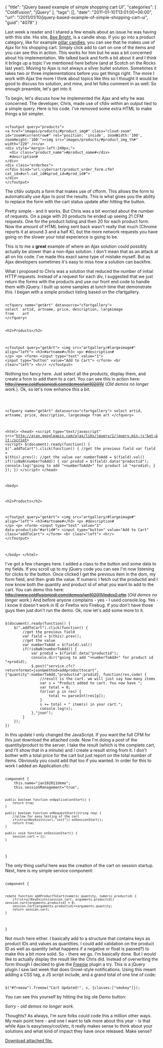 {
	"title": "jQuery based example of simple shopping cart UI",
	"categories": [
		"ColdFusion",
		"jQuery"
	],
	"tags": [],
	"date": "2011-01-10T13:01:00+06:00",
	"url": "/2011/01/10/jquery-based-example-of-simple-shopping-cart-ui",
	"guid": "4078"
}

Last week a reader and I shared a few emails about an issue he was having with this site. His site, <a href="http://beebright.com/index.cfm">Bee Bright</a>, is a candle shop. If you go into a product category, like for example <a href="http://beebright.com/products.cfm?cat_id=7">pillar candles</a>, you can see that he makes use of Ajax for his shopping cart. Simply click add to cart on one of the items and you can see this in action. This works for him but he was a bit concerned about his implementation. We talked back and forth a bit about it and I think it brings up a topic I've mentioned here before (and at Scotch on the Rocks last year). Moving to Ajax is not always a silver bullet solution. Sometimes it takes two or three implementations before you get things right. The more I work with Ajax the more I think about topics like this so I thought it would be good to discuss his solution, and mine, and let folks comment in as well. So enough preamble, let's get into it.
<!--more-->
<p>

To begin, let's discuss how he implemented the Ajax and why he was concerned. The developer, Chris, made use of cfdiv within an output tied to a simple query. Here is his code. I've removed some extra HTML to make things a bit simpler.

<p>

<code>
&lt;cfoutput query="products"&gt;
&lt;a href="images/products/#product_img#" class="cloud-zoom" id="zoom#currentrow#" rel="position: 'inside', zoomWidth:'100', zoomHeight:'100'"&gt;&lt;img src="images/products/#product_img_th#" width="220" /&gt;&lt;/a&gt;
&lt;div style="margin-left:240px;"&gt;
  &lt;div class="product_name"&gt;#product_name#&lt;/div&gt;
  #description#
&lt;/div&gt;
&lt;div class="orderbox"&gt;
&lt;cfdiv bind="url:cybercart/product_order_form.cfm?cat_id=#url.cat_id#&prod_id=#prod_id#"&gt;
&lt;/div&gt;
&lt;/cfoutput&gt;
</code>

<p>

The cfdiv outputs a form that makes use of cfform. This allows the form to automatically use Ajax to post the results. This is what gives you the ability to replace the form with the cart status update after hitting the button. 

<p>

Pretty simple - and it works. But Chris was a bit worried about the number of requests. On a page with 20 products he ended up seeing 21 CFM requests. One for the product listing and then 20 for each product form. Now the amount of HTML being sent back wasn't really that much (Chrome reports it at around 3 and a half K), but the more network requests you have going on the slower your total experience is going to be.

<p>

This is to me a <b>great</b> example of where an Ajax solution could possibly actually be slower than a non-Ajax solution. I don't mean that as an attack at all on his code. I've made this exact same type of mistake myself. But as Ajax developers sometimes it's easy to miss how a solution can backfire. 

<p>

What I proposed to Chris was a solution that reduced the number of initial HTTP requests. Instead of a request for each div, I suggested that we just return the forms with the products and use our front end code to handle them with jQuery. I built up some samples at lunch time that demonstrate this. I began with a simple product listing based on the cfartgallery.

<p>

<code>
&lt;cfquery name="getArt" datasource="cfartgallery"&gt;
select	artid, artname, price, description, largeimage
from	art
&lt;/cfquery&gt;

&lt;h2&gt;Products&lt;/h2&gt;

&lt;cfoutput query="getArt"&gt;
&lt;img src="artgallery/#largeimage#" align="left"&gt;
&lt;h3&gt;#artname#&lt;/h3&gt;
&lt;p&gt;
#description# 
&lt;/p&gt;
&lt;p&gt;
&lt;form&gt;
&lt;input type="text" value="1"&gt; &lt;input type="button" value="Add to Cart"&gt;
&lt;/form&gt;
&lt;br clear="left"&gt;
&lt;hr/&gt;
&lt;/cfoutput&gt;
</code>

<p>

Nothing too fancy here. Just select all the products, display them, and create a form to add them to a cart. You can see this in action here: <strike>http://www.coldfusionjedi.com/demos/jan102011/</strike> (<i>Old demos no longer work.</i>). Ok, so let's now enhance this a bit.

<p>

<code>

&lt;cfquery name="getArt" datasource="cfartgallery"&gt;
select	artid, artname, price, description, largeimage
from	art
&lt;/cfquery&gt;

&lt;html&gt;
&lt;head&gt;
&lt;script type="text/javascript" src="http://ajax.googleapis.com/ajax/libs/jquery/1/jquery.min.js"&gt;&lt;/script&gt;
&lt;script&gt;
$(document).ready(function() {
	$(".addToCart").click(function() {
		//get the previous field
		var field = $(this).prev();
		//get the value
		var numberToAdd = $(field).val()
		if(!isNaN(numberToAdd)) {
			var prodid = $(field).data("productid");
			console.log("going to add "+numberToAdd+" for product id "+prodid);
		}
	});
})
&lt;/script&gt;
&lt;/head&gt;

&lt;body&gt;

&lt;h2&gt;Products&lt;/h2&gt;

&lt;cfoutput query="getArt"&gt;
&lt;img src="artgallery/#largeimage#" align="left"&gt;
&lt;h3&gt;#artname#&lt;/h3&gt;
&lt;p&gt;
#description# 
&lt;/p&gt;
&lt;p&gt;
&lt;form&gt;
&lt;input type="text" value="1" data-productid="#artid#"&gt; &lt;input type="button" value="Add to Cart" class="addToCart"&gt;
&lt;/form&gt;
&lt;br clear="left"&gt;
&lt;hr/&gt;
&lt;/cfoutput&gt;

&lt;/body&gt;
&lt;/html&gt;
</code>

<p>

I've got a few changes here. I added a class to the button and some data to my fields. If you scroll up to my jQuery code you can see I'm now listening for clicks to the button. Once clicked I get the previous item in the dom, my form field, and then grab the value. If numeric I fetch out the productid and I now know both the quantity and product id of what you want to add to the cart. You can demo this here: <strike>http://www.coldfusionjedi.com/demos/jan102011/index2.cfm</strike> (<i>Old demos no longer work.</i>) And before anyone complains - yes - I used console.log. Yes - I know it doesn't work in IE or Firefox w/o Firebug. If you don't have those guys then just don't run the demo. Ok, now let's add some more to it.

<p>

<code>
$(document).ready(function() {
	$(".addToCart").click(function() {
		//get the previous field
		var field = $(this).prev();
		//get the value
		var numberToAdd = $(field).val()
		if(!isNaN(numberToAdd)) {
			var prodid = $(field).data("productid");
			console.dir("going to add "+numberToAdd+" for product id "+prodid);
			$.post("service.cfc?returnformat=json&method=addproducttocart", {"quantity":numberToAdd,"productid":prodid}, function(res,code) {
				//result is the cart. we will just say how many items
				var s = "Product added to cart. You now have ";
				var total = 0;
				for(var p in res) {
					total += parseInt(res[p]);
				}
				s += total + " item(s) in your cart.";
				console.log(s);
			},"json");
		}
	});
})
</code>

<p>

In this update I only changed the JavaScript. If you want the full CFM for this just download the attached code. Now I'm doing a post of the quantity/product to the server. I take the result (which is the complete cart, and I'll show that in a minute) and I create a result string from it. I don't bother with a total price for the cart but just report on the total number of items. Obviously you could add that too if you wanted. In order for this to work I added an Application.cfc:

<p>

<code>
component {
	this.name="jan102011demo";
	this.sessionManagement="true";
	
	public boolean function onApplicationStart() {
		return true;
	}
	
	public boolean function onRequestStart(string req) {
		//allow for easy testing of the cart
		if(structKeyExists(url,"init")) onSessionStart();
		return true;
	}
	
	public void function onSessionStart() {
		session.cart = {};
	}
	
}
</code>

<p>

The only thing useful here was the creation of the cart on session startup. Next, here is my simple service component:

<p>

<code>
component {

	remote function addProductToCart(numeric quantity, numeric productid) {
		if(!structKeyExists(session.cart, arguments.productid)) session.cart[arguments.productid] = 0;
		session.cart[arguments.productid]+=arguments.quantity;
		return session.cart;
	}
}
</code>

<p>

Not much here either. I basically add to a structure that contains keys as product IDs and values as quantities. I could add validation on the product ID as well as quantity (what happens if a negative or float is passed?) to make this a bit more solid. So - there we go. I'm basically done. But I would like to actually display the result like the Chris did. Instead of overwriting the form though I decided to give the <a href="http://pjdietz.com/jquery-plugins/freeow/">Freeow</a> plugin a try. This is a jQuery plugin I saw last week that does Growl-style notifications. Using this meant adding a CSS tag, a JS script include, and a grand total of one line of code:

<p>

<code>
$("#freeow").freeow("Cart Updated!", s, {classes:["smokey"]});
</code>

<p>

You can see this yourself by hitting the big ole Demo button:

<i>Sorry - old demos no longer work.</i>

Thoughts? As always, I'm sure folks could code this a million other ways. My main point here - and one I want to talk more about this year - is that while Ajax is easy/sexy/cool/etc, it really makes sense to think about your solutions and what kind of impact they have once released. Make sense?<p><a href='/enclosures/jan102011.zip'>Download attached file.</a></p>